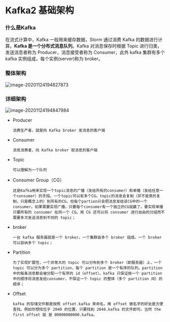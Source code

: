 # Kafka2 基础架构



### 什么是Kafka

在流式计算中，Kafka 一般用来缓存数据，Storm 通过消费 Kafka 的数据进行计算。**Kafka 是一个分布式消息队列**。Kafka 对消息保存时根据 Topic 进行归类，发送消息者称为 Producer，消息接受者称为 Consumer，此外 kafka 集群有多个 kafka 实例组成，每个实例(server)称为 broker。



### 整体架构

![image-20201124194827873](C:\Users\Auraros\AppData\Roaming\Typora\typora-user-images\image-20201124194827873.png)



### 详细架构

![image-20201124194847984](C:\Users\Auraros\AppData\Roaming\Typora\typora-user-images\image-20201124194847984.png)

- Producer

  ```
  消费生产者，就是向 Kafka broker 发消息的客户端
  ```

- Consumer

  ```
  消息消费者，向 Kafka broker 取消息的客户端
  ```

- Topic

  ```
  可以理解为一个队列
  ```

- Consumer Group（CG）

  ```
  这是Kafka用来实现一个topic消息的广播（发给所有的consumer）和单播（发给任意一个consumer）的手段。一个topic可以有多个CG。topic的消息会复制（并不是真的复制，只是概念上的）到所有的CG，但每个partion只会把消息发给该CG中的一个consumer。如果需要实现广播，只要每个consumer有一个独立的CG就赢了。要实现单播只要所有的 consumer 在同一个 CG。用 CG 还可以将 consumer 进行自由的分组而不需要多次发送消息到不同的 topic；
  ```

- broker

  ```
  一台 kafka 服务器就是一个 broker。一个集群由多个 broker 组成。一个 broker可以容纳多个 topic；
  ```

- Partition

  ```
  为了实现扩展性，一个非常大的 topic 可以分布到多个 broker（即服务器）上，一个 topic 可以分为多个 partition，每个 partition 是一个有序的队列。partition 中的每条消息都会被分配一个有序的 id（offset）。kafka 只保证按一个 partition 中的顺序将消息发给consumer，不保证一个 topic 的整体（多个 partition 间）的顺序；
  ```

- Offset

  ```
  kafka 的存储文件都是按照 offset.kafka 来命名，用 offset 做名字的好处是方便查找。例如你想找位于 2049 的位置，只要找到 2048.kafka 的文件即可。当然 the first offset 就 是 00000000000.kafka。
  ```

  